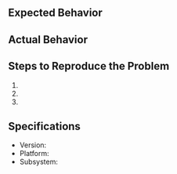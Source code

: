 ## Expected Behavior
## Actual Behavior
## Steps to Reproduce the Problem
1.
1.
1.
## Specifications
-   Version:
-   Platform:
-   Subsystem: